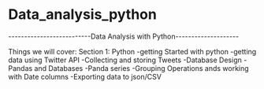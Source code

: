 # Data_analysis_python
--------------------------Data Analysis with Python--------------------

Things we will cover:
Section 1: Python
-getting Started with python
-getting data using Twitter API
-Collecting and storing Tweets
-Database Design
-Pandas and Databases
-Panda series 
-Grouping Operations ands working with Date columns
-Exporting data to json/CSV

